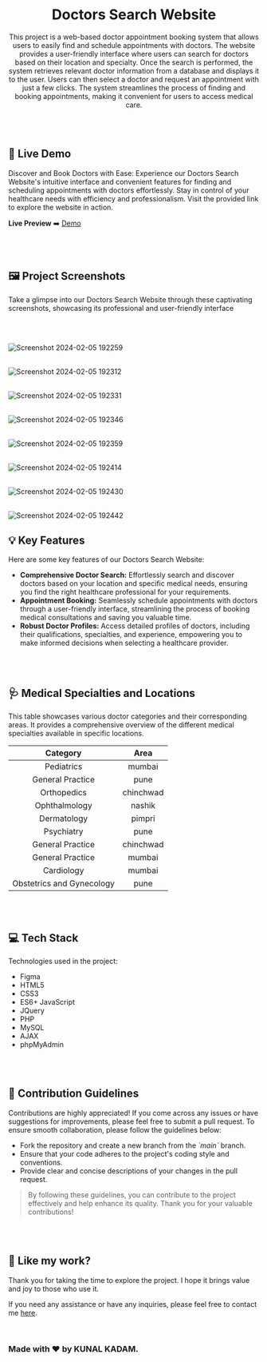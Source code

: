 <h1 align="center" id="title">Doctors Search Website</h1>







<p align="center" id="description" > This project is a web-based doctor appointment booking system that allows users to easily find and schedule appointments with doctors. The website provides a user-friendly interface where users can search for doctors based on their location and specialty. Once the search is performed, the system retrieves relevant doctor information from a database and displays it to the user. Users can then select a doctor and request an appointment with just a few clicks. The system streamlines the process of finding and booking appointments, making it convenient for users to access medical care.</p>

<br>
<br>

<h2>🚀 Live Demo</h2>

<p>Discover and Book Doctors with Ease: Experience our Doctors Search Website's intuitive interface and convenient features for finding and scheduling appointments with doctors effortlessly. Stay in control of your healthcare needs with efficiency and professionalism. Visit the provided link to explore the website in action.</p>

**Live Preview** ➡️ <a href="http://localhost/doctors/" target="_blank" rel="noopener noreferrer">Demo</a>

<br>
<br>

<h2>🖼️ Project Screenshots</h2>

<p>Take a glimpse into our Doctors Search Website through these captivating screenshots, showcasing its professional and user-friendly interface</p>

<br>
  
<br>![Screenshot 2024-02-05 192259](https://github.com/kunalk276/UI-UX-Design-Doctor-Search-website-with-back-end/assets/155727841/2aa5c780-b237-49f4-b2a8-5328e24f6472)


<br>![Screenshot 2024-02-05 192312](https://github.com/kunalk276/UI-UX-Design-Doctor-Search-website-with-back-end/assets/155727841/36b5bf28-04d5-43a9-b61b-0bef56131873)


<br>![Screenshot 2024-02-05 192331](https://github.com/kunalk276/UI-UX-Design-Doctor-Search-website-with-back-end/assets/155727841/097da8e1-ce86-4ddb-91a5-c967a721712f)


<br>![Screenshot 2024-02-05 192346](https://github.com/kunalk276/UI-UX-Design-Doctor-Search-website-with-back-end/assets/155727841/a7e40ddd-a129-4f2f-8896-dc893eede4a7)


<br>![Screenshot 2024-02-05 192359](https://github.com/kunalk276/UI-UX-Design-Doctor-Search-website-with-back-end/assets/155727841/d8d79a3e-af35-41db-889d-6ba4f694bfcf)


<br>![Screenshot 2024-02-05 192414](https://github.com/kunalk276/UI-UX-Design-Doctor-Search-website-with-back-end/assets/155727841/7b744ee9-932c-44ed-978a-c85982a9e0e4)


<br>![Screenshot 2024-02-05 192430](https://github.com/kunalk276/UI-UX-Design-Doctor-Search-website-with-back-end/assets/155727841/2ea4f47b-f792-4861-b544-9a04808f60f3)


<br>![Screenshot 2024-02-05 192442](https://github.com/kunalk276/UI-UX-Design-Doctor-Search-website-with-back-end/assets/155727841/41bbad0b-e648-4c61-9b2d-95cfc19ae875)


<h2>💡 Key Features</h2>

Here are some key features of our Doctors Search Website:

* __Comprehensive Doctor Search:__ Effortlessly search and discover doctors based on your location and specific medical needs, ensuring you find the right healthcare professional for your requirements.
* __Appointment Booking:__ Seamlessly schedule appointments with doctors through a user-friendly interface, streamlining the process of booking medical consultations and saving you valuable time.
* __Robust Doctor Profiles:__  Access detailed profiles of doctors, including their qualifications, specialties, and experience, empowering you to make informed decisions when selecting a healthcare provider.

<br>
<br>

<h2>🩺 Medical Specialties and Locations</h2>

<p>This table showcases various doctor categories and their corresponding areas. It provides a comprehensive overview of the different medical specialties available in specific locations. </p>

| Category                  | Area        |
| :-----------------------: | :---------: |
| Pediatrics                | mumbai      |
| General Practice          | pune        |
| Orthopedics               | chinchwad   |
| Ophthalmology             | nashik      |
| Dermatology               | pimpri      |
| Psychiatry                | pune        |
| General Practice          | chinchwad   |
| General Practice          | mumbai      |
| Cardiology                | mumbai      |
| Obstetrics and Gynecology | pune        |

<br>
<br>

<h2>💻 Tech Stack</h2>

Technologies used in the project:

* Figma
* HTML5
* CSS3
* ES6+ JavaScript
* JQuery
* PHP
* MySQL
* AJAX
* phpMyAdmin


<br>
<br>

<h2>🍰 Contribution Guidelines</h2>

Contributions are highly appreciated! If you come across any issues or have suggestions for improvements, please feel free to submit a pull request. To ensure smooth collaboration, please follow the guidelines below:

* Fork the repository and create a new branch from the _\`main\`_ branch.
* Ensure that your code adheres to the project's coding style and conventions.
* Provide clear and concise descriptions of your changes in the pull request.

> By following these guidelines, you can contribute to the project effectively and help enhance its quality. Thank you for your valuable contributions!

<br>
<br>

<h2>💖 Like my work?</h2>

<P>Thank you for taking the time to explore the project. I hope it brings value and joy to those who use it.</P>

<p>If you need any assistance or have any inquiries, please feel free to contact me <a href="mailto:kunalkadam2762001@gmail.com" target="_blank" rel="noopener noreferrer">here</a>.</p>

<br>

<h3>Made with ❤️ by KUNAL KADAM.</h3>

<br>
